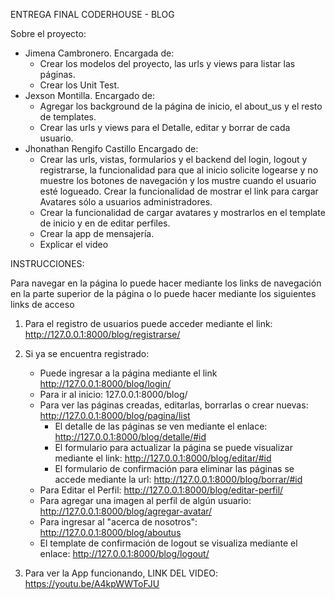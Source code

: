 ENTREGA FINAL CODERHOUSE - BLOG

Sobre el proyecto:
- Jimena Cambronero.
    Encargada de: 
    - Crear los modelos del proyecto, las urls y views para listar las páginas.
    - Crear los Unit Test.
- Jexson Montilla.
    Encargado de: 
    - Agregar los background de la página de inicio, el about_us y el resto de templates.
    - Crear las urls y views para el Detalle, editar y borrar de cada usuario.
- Jhonathan Rengifo Castillo
    Encargado de:
    - Crear las urls, vistas, formularios y el backend del login, logout y registrarse, la funcionalidad para que al inicio solicite logearse y no muestre los botones de navegación y los mustre cuando el usuario esté logueado. Crear la funcionalidad de mostrar el link para cargar Avatares sólo a usuarios administradores.
    - Crear la funcionalidad de cargar avatares y mostrarlos en el template de inicio y en de editar perfiles.
    - Crear la app de mensajería.
    - Explicar el video

INSTRUCCIONES:

Para navegar en la página lo puede hacer mediante los links de navegación en la parte superior de la página o lo puede hacer mediante los siguientes links de acceso

1. Para el registro de usuarios puede acceder mediante el link: http://127.0.0.1:8000/blog/registrarse/
2. Si ya se encuentra registrado: 
    - Puede ingresar a la página mediante el link http://127.0.0.1:8000/blog/login/
    - Para ir al inicio:  127.0.0.1:8000/blog/
    - Para ver las páginas creadas, editarlas, borrarlas o crear nuevas: http://127.0.0.1:8000/blog/pagina/list
        - El detalle de las páginas se ven mediante el enlace: http://127.0.0.1:8000/blog/detalle/#id
        - El formulario para actualizar la página se puede visualizar mediante el link: http://127.0.0.1:8000/blog/editar/#id
        - El formulario de confirmación para eliminar las páginas se accede mediante la url: http://127.0.0.1:8000/blog/borrar/#id
    - Para Editar el Perfil: http://127.0.0.1:8000/blog/editar-perfil/
    - Para agregar una imagen al perfil de algún usuario: http://127.0.0.1:8000/blog/agregar-avatar/
    - Para ingresar al "acerca de nosotros": http://127.0.0.1:8000/blog/aboutus
    - El template de confirmación de logout se visualiza mediante el enlace: http://127.0.0.1:8000/blog/logout/

3. Para ver la App funcionando, LINK DEL VIDEO:
    https://youtu.be/A4kpWWToFJU